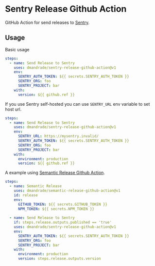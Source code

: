 # Sentry Release Github Action

GitHub Action for send releases to [Sentry](https://docs.sentry.io/workflow/releases/). 

## Usage

Basic usage

```yaml
steps:
  - name: Send Release to Sentry
    uses: dmandrade/sentry-release-github-action@v1
    env:
      SENTRY_AUTH_TOKEN: ${{ secrets.SENTRY_AUTH_TOKEN }}
      SENTRY_ORG: foo
      SENTRY_PROJECT: bar
    with:
      version: ${{ github.ref }}
```

If you use Sentry self-hosted you can use ``SENTRY_URL`` env variable to set host url.

```yaml
steps:
  - name: Send Release to Sentry
    uses: dmandrade/sentry-release-github-action@v1
    env:
      SENTRY_URL: https://mysentry.invalid/
      SENTRY_AUTH_TOKEN: ${{ secrets.SENTRY_AUTH_TOKEN }}
      SENTRY_ORG: foo
      SENTRY_PROJECT: bar
    with:
      environment: production
      version: ${{ github.ref }}
```

A example using [Semantic Release Github Action](https://github.com/dmandrade/semantic-release-github-action/).

```yaml
steps:
  - name: Semantic Release
    uses: dmandrade/semantic-release-github-action@v1
    id: release
    env:
      GITHUB_TOKEN: ${{ secrets.GITHUB_TOKEN }}
      NPM_TOKEN: ${{ secrets.NPM_TOKEN }}
      
  - name: Send Release to Sentry
    if: steps.release.outputs.published == 'true'
    uses: dmandrade/sentry-release-github-action@v1
    env:
      SENTRY_AUTH_TOKEN: ${{ secrets.SENTRY_AUTH_TOKEN }}
      SENTRY_ORG: foo
      SENTRY_PROJECT: bar
    with:
      environment: production
      version: steps.release.outputs.version
```

